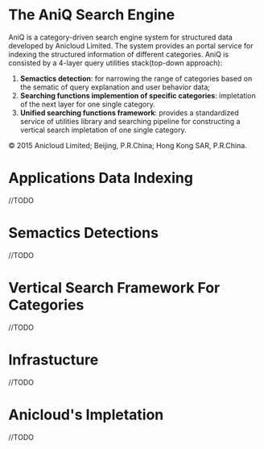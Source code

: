 The AniQ Search Engine
====

AniQ is a category-driven search engine system for structured data developed by Anicloud Limited. The system provides an portal service for indexing the structured information of different categories. AniQ is consisted by a 4-layer query utilities stack(top-down approach):

1. **Semactics detection**: for narrowing the range of categories based on the sematic of query explanation and user behavior data;
2. **Searching functions implemention of specific categories**: impletation of the next layer for one single category.
3. **Unified searching functions framework**: provides a standardized service of utilities library and searching pipeline for constructing a vertical search impletation of one single category.

&copy; 2015 Anicloud Limited; Beijing, P.R.China; Hong Kong SAR, P.R.China.

# Applications Data Indexing
//TODO

# Semactics Detections
//TODO

# Vertical Search Framework For Categories
//TODO

# Infrastucture
//TODO

# Anicloud's Impletation
//TODO
